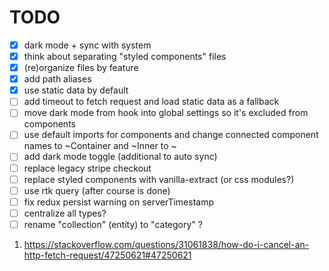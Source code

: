 # TODO

- [x] dark mode + sync with system
- [x] think about separating "styled components" files
- [x] (re)organize files by feature
- [x] add path aliases
- [x] use static data by default
- [ ] add timeout to fetch request and load static data as a fallback
- [ ] move dark mode from hook into global settings so it's excluded from components
- [ ] use default imports for components and change connected component names to
      ~Container and ~Inner to ~
- [ ] add dark mode toggle (additional to auto sync)
- [ ] replace legacy stripe checkout
- [ ] replace styled components with vanilla-extract (or css modules?)
- [ ] use rtk query (after course is done)
- [ ] fix redux persist warning on serverTimestamp
- [ ] centralize all types?
- [ ] rename "collection" (entity) to "category" ?

1. https://stackoverflow.com/questions/31061838/how-do-i-cancel-an-http-fetch-request/47250621#47250621

